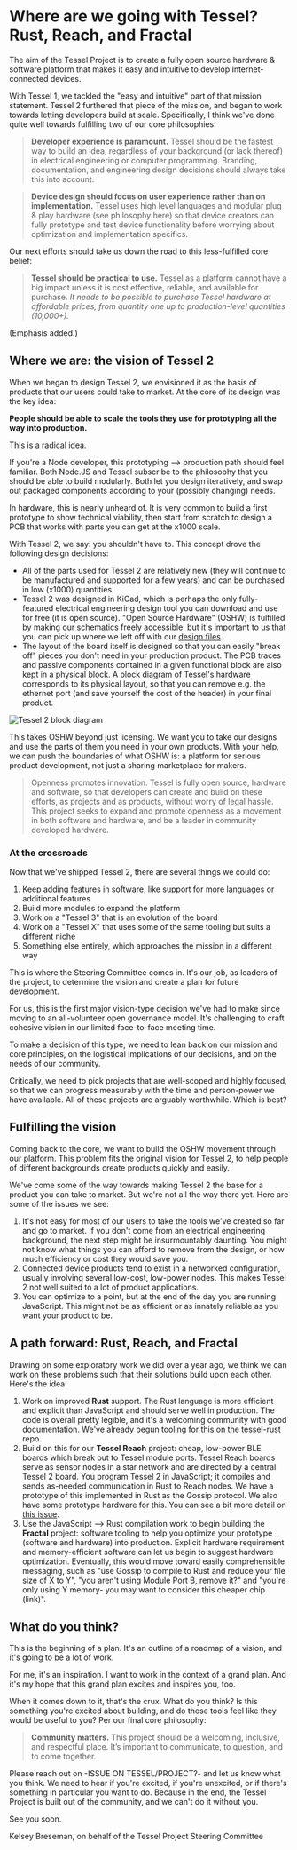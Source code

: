 # Where are we going with Tessel? Rust, Reach, and Fractal

The aim of the Tessel Project is to create a fully open source hardware & software platform that makes it easy and intuitive to develop Internet-connected devices.

With Tessel 1, we tackled the "easy and intuitive" part of that mission statement. Tessel 2 furthered that piece of the mission, and began to work towards letting developers build at scale. Specifically, I think we've done quite well towards fulfilling two of our core philosophies:

> **Developer experience is paramount.** Tessel should be the fastest way to build an idea, regardless of your background (or lack thereof) in electrical engineering or computer programming. Branding, documentation, and engineering design decisions should always take this into account.

> **Device design should focus on user experience rather than on implementation.** Tessel uses high level languages and modular plug & play hardware (see philosophy here) so that device creators can fully prototype and test device functionality before worrying about optimization and implementation specifics.

Our next efforts should take us down the road to this less-fulfilled core belief:

> **Tessel should be practical to use.** Tessel as a platform cannot have a big impact unless it is cost effective, reliable, and available for purchase. *It needs to be possible to purchase Tessel hardware at affordable prices, from quantity one up to production-level quantities (10,000+).*

(Emphasis added.)

## Where we are: the vision of Tessel 2

When we began to design Tessel 2, we envisioned it as the basis of products that our users could take to market. At the core of its design was the key idea:

**People should be able to scale the tools they use for prototyping all the way into production.**

This is a radical idea.

If you're a Node developer, this prototyping --> production path should feel familiar. Both Node.JS and Tessel subscribe to the philosophy that you should be able to build modularly. Both let you design iteratively, and swap out packaged components according to your (possibly changing) needs.

In hardware, this is nearly unheard of. It is very common to build a first prototype to show technical viability, then start from scratch to design a PCB that works with parts you can get at the x1000 scale.

With Tessel 2, we say: you shouldn't have to. This concept drove the following design decisions:

* All of the parts used for Tessel 2 are relatively new (they will continue to be manufactured and supported for a few years) and can be purchased in low (x1000) quantities.
* Tessel 2 was designed in KiCad, which is perhaps the only fully-featured electrical engineering design tool you can download and use for free (it is open source). "Open Source Hardware" (OSHW) is fulfilled by making our schematics freely accessible, but it's important to us that you can pick up where we left off with our [design files](https://github.com/tessel/t2-hardware).
* The layout of the board itself is designed so that you can easily "break off" pieces you don't need in your production product. The PCB traces and passive components contained in a given functional block are also kept in a physical block. A block diagram of Tessel's hardware corresponds to its physical layout, so that you can remove e.g. the ethernet port (and save yourself the cost of the header) in your final product.

![Tessel 2 block diagram](http://softdroid.net/sites/default/files/resize/remote/eb0193ce7bae91d87724d28642c83ab7-500x458.png)

This takes OSHW beyond just licensing. We want you to take our designs and use the parts of them you need in your own products. With your help, we can push the boundaries of what OSHW is: a platform for serious product development, not just a sharing marketplace for makers.

> Openness promotes innovation. Tessel is fully open source, hardware and software, so that developers can create and build on these efforts, as projects and as products, without worry of legal hassle. This project seeks to expand and promote openness as a movement in both software and hardware, and be a leader in community developed hardware.

### At the crossroads

Now that we've shipped Tessel 2, there are several things we could do:

1. Keep adding features in software, like support for more languages or additional features
1. Build more modules to expand the platform
1. Work on a "Tessel 3" that is an evolution of the board
1. Work on a "Tessel X" that uses some of the same tooling but suits a different niche
1. Something else entirely, which approaches the mission in a different way

This is where the Steering Committee comes in. It's our job, as leaders of the project, to determine the vision and create a plan for future development.

For us, this is the first major vision-type decision we've had to make since moving to an all-volunteer open governance model. It's challenging to craft cohesive vision in our limited face-to-face meeting time.

To make a decision of this type, we need to lean back on our mission and core principles, on the logistical implications of our decisions, and on the needs of our community.

Critically, we need to pick projects that are well-scoped and highly focused, so that we can progress measurably with the time and person-power we have available. All of these projects are arguably worthwhile. Which is best?

## Fulfilling the vision

Coming back to the core, we want to build the OSHW movement through our platform. This problem fits the original vision for Tessel 2, to help people of different backgrounds create products quickly and easily.

We've come some of the way towards making Tessel 2 the base for a product you can take to market. But we're not all the way there yet. Here are some of the issues we see:

1. It's not easy for most of our users to take the tools we've created so far and go to market. If you don't come from an electrical engineering background, the next step might be insurmountably daunting. You might not know what things you can afford to remove from the design, or how much efficiency or cost they would save you.
1. Connected device products tend to exist in a networked configuration, usually involving several low-cost, low-power nodes. This makes Tessel 2 not well suited to a lot of product applications.
1. You can optimize to a point, but at the end of the day you are running JavaScript. This might not be as efficient or as innately reliable as you want your product to be.

## A path forward: Rust, Reach, and Fractal

Drawing on some exploratory work we did over a year ago, we think we can work on these problems such that their solutions build upon each other. Here's the idea:

1. Work on improved **Rust** support. The Rust language is more efficient and explicit than JavaScript and should serve well in production. The code is overall pretty legible, and it's a welcoming community with good documentation. We've already begun tooling for this on the [tessel-rust](//github.com/tessel/tessel-rust) repo.
1. Build on this for our **Tessel Reach** project: cheap, low-power BLE boards which break out to Tessel module ports. Tessel Reach boards serve as sensor nodes in a star network and are directed by a central Tessel 2 board. You program Tessel 2 in JavaScript; it compiles and sends as-needed communication in Rust to Reach nodes. We have a prototype of this implemented in Rust as the Gossip protocol. We also have some prototype hardware for this. You can see a bit more detail on [this issue](https://github.com/tessel/project/issues/142).
1. Use the JavaScript --> Rust compilation work to begin building the **Fractal** project: software tooling to help you optimize your prototype (software and hardware) into production. Explicit hardware requirement and memory-efficient software can let us begin to suggest hardware optimization. Eventually, this would move toward easily comprehensible messaging, such as "use Gossip to compile to Rust and reduce your file size of X to Y", "you aren't using Module Port B, remove it?" and "you're only using Y memory- you may want to consider this cheaper chip (link)".

## What do you think?

This is the beginning of a plan. It's an outline of a roadmap of a vision, and it's going to be a lot of work.

For me, it's an inspiration. I want to work in the context of a grand plan. And it's my hope that this grand plan excites and inspires you, too.

When it comes down to it, that's the crux. What do you think? Is this something you're excited about building, and do these tools feel like they would be useful to you? Per our final core philosophy:

> **Community matters.** This project should be a welcoming, inclusive, and respectful place. It’s important to communicate, to question, and to come together.

Please reach out on -ISSUE ON TESSEL/PROJECT?- and let us know what you think. We need to hear if you're excited, if you're unexcited, or if there's something in particular you want to do. Because in the end, the Tessel Project is built out of the community, and we can't do it without you.

See you soon.

Kelsey Breseman, on behalf of the Tessel Project Steering Committee
